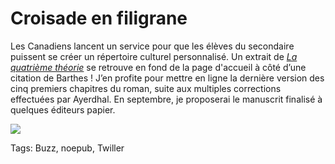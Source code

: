 # Croisade en filigrane

Les Canadiens lancent un service pour que les élèves du secondaire puissent se créer un répertoire culturel personnalisé. Un extrait de [*La quatrième théorie*](http://blog.tcrouzet.com/la-quatrieme-theorie/) se retrouve en fond de la page d'accueil à côté d’une citation de Barthes ! J’en profite pour mettre en ligne la dernière version des cinq premiers chapitres du roman, suite aux multiples corrections effectuées par Ayerdhal. En septembre, je proposerai le manuscrit finalisé à quelques éditeurs papier.

![](http://blog.tcrouzet.comhttps://tcrouzet.com/images_tc/2010/08/croisade.png)



Tags: Buzz, noepub, Twiller